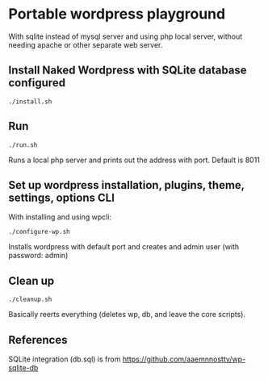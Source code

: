 # Portable wordpress playground
With sqlite instead of mysql server and using php local server, without needing apache or other separate web server.


## Install Naked Wordpress with SQLite database configured

```
./install.sh
```


## Run

```
./run.sh
```

Runs a local php server and prints out the address with port. Default is 8011


## Set up wordpress installation, plugins, theme, settings, options CLI

With installing and using wpcli:

```
./configure-wp.sh
```

Installs wordpress with default port and creates and admin user (with password: admin) 


## Clean up

```
./cleanup.sh
```

Basically reerts everything (deletes wp, db, and leave the core scripts).


## References

SQLite integration (db.sql) is from https://github.com/aaemnnosttv/wp-sqlite-db

